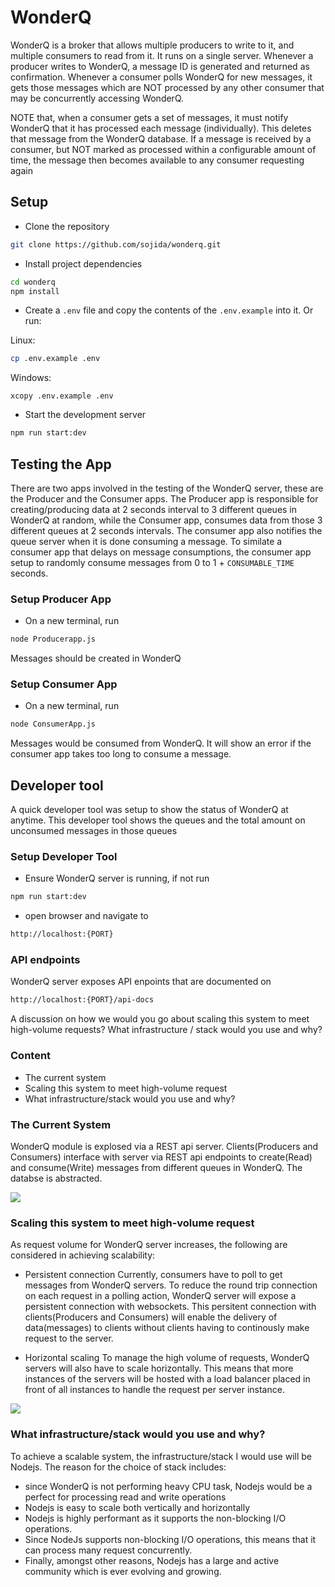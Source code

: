 # WonderQ

WonderQ is a broker that allows multiple producers to write to it, and multiple consumers to read from it. It runs on a single server. Whenever a producer writes to WonderQ, a message ID is generated and returned as confirmation. Whenever a consumer polls WonderQ for new messages, it gets those messages which are NOT processed by any other consumer that may be concurrently accessing WonderQ.

NOTE that, when a consumer gets a set of messages, it must notify WonderQ that it has processed each message (individually). This deletes that message from the WonderQ database. If a message is received by a consumer, but NOT marked as processed within a configurable amount of time, the message then becomes available to any consumer requesting again


## Setup
- Clone the repository

```bash
git clone https://github.com/sojida/wonderq.git
```

- Install project dependencies

```bash
cd wonderq
npm install
```

- Create a `.env` file and copy the contents of the `.env.example` into it. Or run:

Linux:
```bash
cp .env.example .env
```

Windows:
```shell
xcopy .env.example .env
```

- Start the development server

```bash
npm run start:dev
```

## Testing the App
There are two apps involved in the testing of the WonderQ server, these are the Producer and the Consumer apps. The Producer app is responsible for creating/producing data at 2 seconds interval to 3 different queues in WonderQ at random, while the Consumer app, consumes data from those 3 different queues at 2 seconds intervals. The consumer app also notifies the queue server when it is done consuming a message. To similate a consumer app that delays on message consumptions, the consumer app setup to randomly consume messages from 0 to 1 + `CONSUMABLE_TIME` seconds.

### Setup Producer App
- On a new terminal, run

```bash
node Producerapp.js
```

Messages should be created in WonderQ

### Setup Consumer App
- On a new terminal, run

```bash
node ConsumerApp.js
```

Messages would be consumed from WonderQ. It will show an error if the consumer app takes too long to consume a message.


## Developer tool
A quick developer tool was setup to show the status of WonderQ at anytime. This developer tool shows the queues and the total amount on unconsumed messages in those queues

### Setup Developer Tool
- Ensure WonderQ server is running, if not run 

```bash
npm run start:dev
```

- open browser and navigate to

```bash
http://localhost:{PORT}
```

### API endpoints
WonderQ server exposes API enpoints that are documented on

```bash
http://localhost:{PORT}/api-docs
```


A discussion on how we would you go about scaling this system to meet high-volume requests? What infrastructure / stack would you use and why?

### Content
- The current system
- Scaling this system to meet high-volume request
- What infrastructure/stack would you use and why?


### The Current System
WonderQ module is explosed via a REST api server. Clients(Producers and Consumers) interface with server via REST api endpoints to create(Read) and consume(Write) messages from different queues in WonderQ. The databse is abstracted.

![](https://i.imgur.com/5roWNnP.png)


### Scaling this system to meet high-volume request
As request volume for WonderQ server increases, the following are considered in achieving scalability:

- Persistent connection
Currently, consumers have to poll to get messages from WonderQ servers. To reduce the round trip connection on each request in a polling action, WonderQ server will expose a persistent connection with websockets. This persitent connection with clients(Producers and Consumers) will enable the delivery of data(messages) to clients without clients having to continously make request to the server.

- Horizontal scaling
To manage the high volume of requests, WonderQ servers will also have to scale horizontally. This means that more instances of the servers will be hosted with a load balancer placed in front of all instances to handle the request per server instance.

![](https://i.imgur.com/jCfhtom.png)


### What infrastructure/stack would you use and why?
To achieve a scalable system, the infrastructure/stack I would use will be Nodejs. The reason for the choice of stack includes:
- since WonderQ is not performing heavy CPU task, Nodejs would be a perfect for processing read and write operations
- Nodejs is easy to scale both vertically and horizontally
- Nodejs is highly performant as it supports the non-blocking I/O operations.
- Since NodeJs supports non-blocking I/O operations, this means that it can process many request concurrently.
- Finally, amongst other reasons, Nodejs has a large and active community which is ever evolving and growing.
